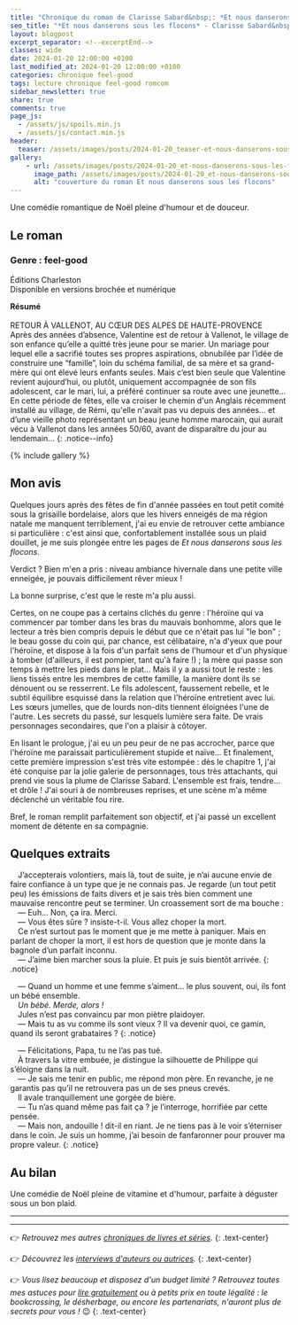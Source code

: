 ```yaml
---
title: "Chronique du roman de Clarisse Sabard&nbsp;: *Et nous danserons sous les flocons*"
seo_title: "*Et nous danserons sous les flocons* - Clarisse Sabard&nbsp;: avis de lecture"
layout: blogpost
excerpt_separator: <!--excerptEnd-->
classes: wide
date: 2024-01-20 12:00:00 +0100
last_modified_at: 2024-01-20 12:00:00 +0100
categories: chronique feel-good
tags: lecture chronique feel-good romcom
sidebar_newsletter: true
share: true
comments: true
page_js:
  - /assets/js/spoils.min.js
  - /assets/js/contact.min.js
header:
  teaser: /assets/images/posts/2024-01-20_teaser-et-nous-danserons-sous-les-flocons.webp
gallery:
    - url: /assets/images/posts/2024-01-20_et-nous-danserons-sous-les-flocons-cover.webp
      image_path: /assets/images/posts/2024-01-20_et-nous-danserons-sous-les-flocons-cover.webp
      alt: "couverture du roman Et nous danserons sous les flocons"
---
```


Une comédie romantique de Noël pleine d'humour et de douceur.
<!--excerptEnd-->


## Le roman

### Genre&nbsp;: feel-good

Éditions Charleston<br />
Disponible en versions brochée et numérique

**Résumé**<br /><br />
RETOUR À VALLENOT, AU CŒUR DES ALPES DE HAUTE-PROVENCE<br/>
Après des années d’absence, Valentine est de retour à Vallenot, le village de son enfance qu’elle a quitté très jeune pour se marier. Un mariage pour lequel elle a sacrifié toutes ses propres aspirations, obnubilée par l’idée de construire une “famille”, loin du schéma familial, de sa mère et sa grand-mère qui ont élevé leurs enfants seules. Mais c’est bien seule que Valentine revient aujourd’hui, ou plutôt, uniquement accompagnée de son fils adolescent, car le mari, lui, a préféré continuer sa route avec une jeunette&hellip;<br/>
En cette période de fêtes, elle va croiser le chemin d'un Anglais récemment installé au village, de Rémi, qu'elle n'avait pas vu depuis des années&hellip; et d’une vieille photo représentant un beau jeune homme marocain, qui aurait vécu à Vallenot dans les années 50/60, avant de disparaître du jour au lendemain&hellip;
{: .notice--info}

{% include gallery %}


## Mon avis

Quelques jours après des fêtes de fin d'année passées en tout petit comité sous la grisaille bordelaise, alors que les hivers enneigés de ma région natale me manquent terriblement, j'ai eu envie de retrouver cette ambiance si particulière&nbsp;: c'est ainsi que, confortablement installée sous un plaid douillet, je me suis plongée entre les pages de *Et nous danserons sous les flocons*.

Verdict&nbsp;? Bien m'en a pris&nbsp;: niveau ambiance hivernale dans une petite ville enneigée, je pouvais difficilement rêver mieux&nbsp;!

La bonne surprise, c'est que le reste m'a plu aussi.

Certes, on ne coupe pas à certains clichés du genre&nbsp;: l'héroïne qui va commencer par tomber dans les bras du mauvais bonhomme, alors que le lecteur a très bien compris depuis le début que ce n'était pas lui "le bon"&nbsp;; le beau gosse du coin qui, par chance, est célibataire, n'a d'yeux que pour l'héroïne, et dispose à la fois d'un parfait sens de l'humour et d'un physique à tomber (d'ailleurs, il est pompier, tant qu'à faire&nbsp;!)&nbsp;; la mère qui passe son temps à mettre les pieds dans le plat&hellip; Mais il y a aussi tout le reste&nbsp;: les liens tissés entre les membres de cette famille, la manière dont ils se dénouent ou se resserrent. Le fils adolescent, faussement rebelle, et le subtil équilibre esquissé dans la relation que l'héroïne entretient avec lui. Les s&oelig;urs jumelles, que de lourds non-dits tiennent éloignées l'une de l'autre. Les secrets du passé, sur lesquels lumière sera faite. De vrais personnages secondaires, que l'on a plaisir à côtoyer.

En lisant le prologue, j'ai eu un peu peur de ne pas accrocher, parce que l'héroïne me paraissait particulièrement stupide et naïve&hellip; Et finalement, cette première impression s'est très vite estompée&nbsp;: dès le chapitre&nbsp;1, j'ai été conquise par la jolie galerie de personnages, tous très attachants, qui prend vie sous la plume de Clarisse Sabard. L'ensemble est frais, tendre&hellip; et drôle&nbsp;! J'ai souri à de nombreuses reprises, et une scène m'a même déclenché un véritable fou rire.

Bref, le roman remplit parfaitement son objectif, et j'ai passé un excellent moment de détente en sa compagnie.


## Quelques extraits

<span style="margin-left: 1em;"></span>J’accepterais volontiers, mais là, tout de suite, je n’ai aucune envie de faire confiance à un type que je ne connais pas. Je regarde (un tout petit peu) les émissions de faits divers et je sais très bien comment une mauvaise rencontre peut se terminer. Un croassement sort de ma bouche&nbsp;:<br/>
<span style="margin-left: 1em;"></span>—&nbsp;Euh… Non, ça ira. Merci.<br/>
<span style="margin-left: 1em;"></span>—&nbsp;Vous êtes sûre&nbsp;? insiste-t-il. Vous allez choper la mort.<br/>
<span style="margin-left: 1em;"></span>Ce n’est surtout pas le moment que je me mette à paniquer. Mais en parlant de choper la mort, il est hors de question que je monte dans la bagnole d’un parfait inconnu.<br/>
<span style="margin-left: 1em;"></span>—&nbsp;J’aime bien marcher sous la pluie. Et puis je suis bientôt arrivée.
{: .notice}

<span style="margin-left: 1em;"></span>—&nbsp;Quand un homme et une femme s’aiment… le plus souvent, oui, ils font un bébé ensemble.<br/>
<span style="margin-left: 1em;"></span>*Un bébé. Merde, alors&nbsp;!*<br/>
<span style="margin-left: 1em;"></span>Jules n’est pas convaincu par mon piètre plaidoyer.<br/>
<span style="margin-left: 1em;"></span>—&nbsp;Mais tu as vu comme ils sont vieux&nbsp;? Il va devenir quoi, ce gamin, quand ils seront grabataires&nbsp;?
{: .notice}

<span style="margin-left: 1em;"></span>—&nbsp;Félicitations, Papa, tu ne l’as pas tué.<br/>
<span style="margin-left: 1em;"></span>À travers la vitre embuée, je distingue la silhouette de Philippe qui s’éloigne dans la nuit.<br/>
<span style="margin-left: 1em;"></span>—&nbsp;Je sais me tenir en public, me répond mon père. En revanche, je ne garantis pas qu’il ne retrouvera pas un de ses pneus crevés.<br/>
<span style="margin-left: 1em;"></span>Il avale tranquillement une gorgée de bière.<br/>
<span style="margin-left: 1em;"></span>—&nbsp;Tu n’as quand même pas fait ça&nbsp;? je l’interroge, horrifiée par cette pensée.<br/>
<span style="margin-left: 1em;"></span>—&nbsp;Mais non, andouille&nbsp;! dit-il en riant. Je ne tiens pas à le voir s’éterniser dans le coin. Je suis un homme, j’ai besoin de fanfaronner pour prouver ma propre valeur.
{: .notice}


## Au bilan

Une comédie de Noël pleine de vitamine et d'humour, parfaite à déguster sous un bon plaid.


---
---
👉 *Retrouvez mes autres [chroniques de livres et séries](/blog/tags#chronique).*
{: .text-center}

👉 *Découvrez les [interviews d'auteurs ou autrices](/blog/tags#interview).*
{: .text-center}

👉 *Vous lisez beaucoup et disposez d'un budget limité&nbsp;? Retrouvez toutes mes astuces pour [lire gratuitement](/lecture/2022/08/22/lire-gratuitement.html) ou à petits prix en toute légalité&nbsp;: le bookcrossing, le désherbage, ou encore les partenariats, n'auront plus de secrets pour vous&nbsp;!* 😉
{: .text-center}